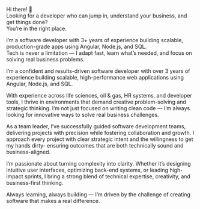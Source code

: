 Hi there! 👋  
Looking for a developer who can jump in, understand your business, and get things done?  
You’re in the right place.

I’m a software developer with 3+ years of experience building scalable, production-grade apps using Angular, Node.js, and SQL.  
Tech is never a limitation — I adapt fast, learn what’s needed, and focus on solving real business problems.

<!---[Download Resume]   [Let’s Work Together]   [View My Work]-->

I’m a confident and results-driven software developer with over 3 years of experience building scalable, high-performance web applications using Angular, Node.js, and SQL.

With experience across life sciences, oil & gas, HR systems, and developer tools, I thrive in environments that demand creative problem-solving and strategic thinking. I’m not just focused on writing clean code — I’m always looking for innovative ways to solve real business challenges.

As a team leader, I’ve successfully guided software development teams, delivering projects with precision while fostering collaboration and growth. I approach every project with clear strategic intent and the willingness to get my hands dirty- ensuring outcomes that are both technically sound and business-aligned.

I’m passionate about turning complexity into clarity. Whether it’s designing intuitive user interfaces, optimizing back-end systems, or leading high-impact sprints, I bring a strong blend of technical expertise, creativity, and business-first thinking.

Always learning, always building — I’m driven by the challenge of creating software that makes a real difference.


